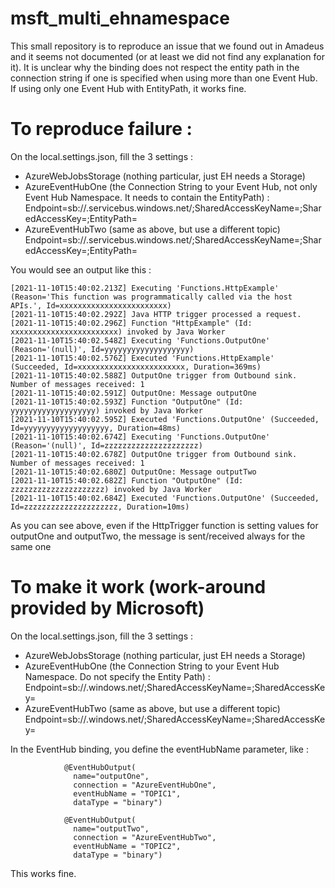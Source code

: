 # msft_multi_ehnamespace
This small repository is to reproduce an issue that we found out in Amadeus and it seems not documented (or at least we did not find any explanation for it). It is unclear why the binding does not respect the entity path in the connection string if one is specified when using more than one Event Hub. If using only one Event Hub with EntityPath, it works fine.

# To reproduce failure :
On the local.settings.json, fill the 3 settings :
* AzureWebJobsStorage (nothing particular, just EH needs a Storage)
* AzureEventHubOne (the Connection String to your Event Hub, not only Event Hub Namespace. It needs to contain the EntityPath) :
    Endpoint=sb://<EHNAMESPACE>.servicebus.windows.net/;SharedAccessKeyName=<SAS>;SharedAccessKey=<KEY>;EntityPath=<TOPIC1>
* AzureEventHubTwo (same as above, but use a different topic)
    Endpoint=sb://<EHNAMESPACE>.servicebus.windows.net/;SharedAccessKeyName=<SAS>;SharedAccessKey=<KEY>;EntityPath=<TOPIC2>

You would see an output like this :
```
[2021-11-10T15:40:02.213Z] Executing 'Functions.HttpExample' (Reason='This function was programmatically called via the host APIs.', Id=xxxxxxxxxxxxxxxxxxxxxxxx)
[2021-11-10T15:40:02.292Z] Java HTTP trigger processed a request.
[2021-11-10T15:40:02.296Z] Function "HttpExample" (Id: xxxxxxxxxxxxxxxxxxxxxxxx) invoked by Java Worker
[2021-11-10T15:40:02.548Z] Executing 'Functions.OutputOne' (Reason='(null)', Id=yyyyyyyyyyyyyyyyyyy)
[2021-11-10T15:40:02.576Z] Executed 'Functions.HttpExample' (Succeeded, Id=xxxxxxxxxxxxxxxxxxxxxxxx, Duration=369ms)
[2021-11-10T15:40:02.588Z] OutputOne trigger from Outbound sink. Number of messages received: 1
[2021-11-10T15:40:02.591Z] OutputOne: Message outputOne
[2021-11-10T15:40:02.593Z] Function "OutputOne" (Id: yyyyyyyyyyyyyyyyyyy) invoked by Java Worker
[2021-11-10T15:40:02.595Z] Executed 'Functions.OutputOne' (Succeeded, Id=yyyyyyyyyyyyyyyyyyy, Duration=48ms)
[2021-11-10T15:40:02.674Z] Executing 'Functions.OutputOne' (Reason='(null)', Id=zzzzzzzzzzzzzzzzzzzzz)
[2021-11-10T15:40:02.678Z] OutputOne trigger from Outbound sink. Number of messages received: 1
[2021-11-10T15:40:02.680Z] OutputOne: Message outputTwo
[2021-11-10T15:40:02.682Z] Function "OutputOne" (Id: zzzzzzzzzzzzzzzzzzzzz) invoked by Java Worker
[2021-11-10T15:40:02.684Z] Executed 'Functions.OutputOne' (Succeeded, Id=zzzzzzzzzzzzzzzzzzzzz, Duration=10ms)
```

As you can see above, even if the HttpTrigger function is setting values for outputOne and outputTwo, the message is sent/received always for the same one

# To make it work (work-around provided by Microsoft)
On the local.settings.json, fill the 3 settings :
* AzureWebJobsStorage (nothing particular, just EH needs a Storage)
* AzureEventHubOne (the Connection String to your Event Hub Namespace. Do not specify the Entity Path) :
    Endpoint=sb://<EHNAMESPACE>.windows.net/;SharedAccessKeyName=<SAS>;SharedAccessKey=<KEY>
* AzureEventHubTwo (same as above, but use a different topic)
    Endpoint=sb://<EHNAMESPACE>.windows.net/;SharedAccessKeyName=<SAS>;SharedAccessKey=<KEY>

In the EventHub binding, you define the eventHubName parameter, like :

```
            @EventHubOutput(
              name="outputOne",
              connection = "AzureEventHubOne",
              eventHubName = "TOPIC1",
              dataType = "binary")

            @EventHubOutput(
              name="outputTwo",
              connection = "AzureEventHubTwo",
              eventHubName = "TOPIC2",
              dataType = "binary")
```
This works fine.